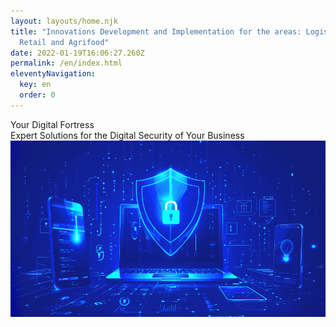 ```yaml
---
layout: layouts/home.njk
title: "Innovations Development and Implementation for the areas: Logistics,
  Retail and Agrifood"
date: 2022-01-19T16:06:27.260Z
permalink: /en/index.html
eleventyNavigation:
  key: en
  order: 0
---
```

<div class="content-wrapper">
  <div class="flex-container">
    <div class="flex-text">
      <div id="main-h1">Your Digital Fortress</div>
      <div id="main-h2">Expert Solutions for the Digital Security of Your Business</div>
    </div>
    <div class="flex-image">
      <div class="center"><img src="/static/img/cybers.png" width="800px"></div>
    </div>
  </div>
</div>